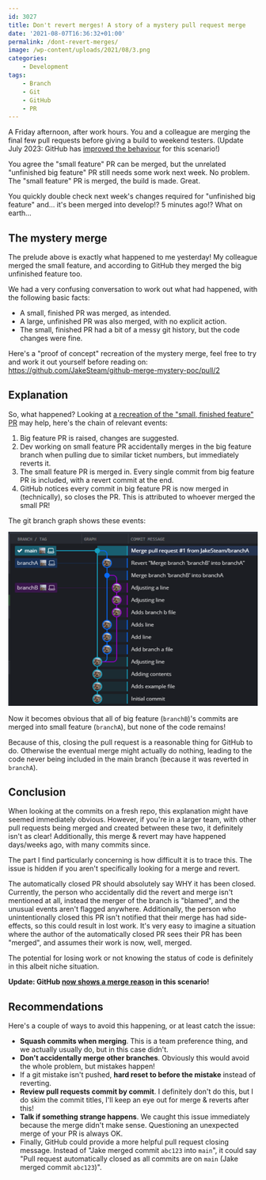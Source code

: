 ```yaml
---
id: 3027
title: Don't revert merges! A story of a mystery pull request merge
date: '2021-08-07T16:36:32+01:00'
permalink: /dont-revert-merges/
image: /wp-content/uploads/2021/08/3.png
categories:
    - Development
tags:
    - Branch
    - Git
    - GitHub
    - PR
---
```


A Friday afternoon, after work hours. You and a colleague are merging the final few pull requests before giving a build to weekend testers. (Update July 2023: GitHub has [improved the behaviour](https://github.blog/changelog/2023-09-26-more-details-provided-when-a-pull-request-is-merged-indirectly-or-is-still-processing-updates/) for this scenario!)

You agree the "small feature" PR can be merged, but the unrelated "unfinished big feature" PR still needs some work next week. No problem. The "small feature" PR is merged, the build is made. Great.

You quickly double check next week's changes required for "unfinished big feature" and… it's been merged into develop!? 5 minutes ago!? What on earth…

## The mystery merge

The prelude above is exactly what happened to me yesterday! My colleague merged the small feature, and according to GitHub they merged the big unfinished feature too.

We had a very confusing conversation to work out what had happened, with the following basic facts:

- A small, finished PR was merged, as intended.
- A large, unfinished PR was also merged, with no explicit action.
- The small, finished PR had a bit of a messy git history, but the code changes were fine.

Here's a "proof of concept" recreation of the mystery merge, feel free to try and work it out yourself before reading on: <https://github.com/JakeSteam/github-merge-mystery-poc/pull/2>

## Explanation

So, what happened? Looking at [a recreation of the "small, finished feature" PR](https://github.com/JakeSteam/github-merge-mystery-poc/pull/1) may help, here's the chain of relevant events:

1. Big feature PR is raised, changes are suggested.
2. Dev working on small feature PR accidentally merges in the big feature branch when pulling due to similar ticket numbers, but immediately reverts it.
3. The small feature PR is merged in. Every single commit from big feature PR is included, with a revert commit at the end.
4. GitHub notices every commit in big feature PR is now merged in (technically), so closes the PR. This is attributed to whoever merged the small PR!

The git branch graph shows these events:

[![gitkraken branch diagram](/wp-content/uploads/2021/08/3.png)](/wp-content/uploads/2021/08/3.png)

Now it becomes obvious that all of big feature (`branchB`)'s commits are merged into small feature (`branchA`), but none of the code remains!

Because of this, closing the pull request is a reasonable thing for GitHub to do. Otherwise the eventual merge might actually do nothing, leading to the code never being included in the main branch (because it was reverted in `branchA`).

## Conclusion

When looking at the commits on a fresh repo, this explanation might have seemed immediately obvious. However, if you're in a larger team, with other pull requests being merged and created between these two, it definitely isn't as clear! Additionally, this merge &amp; revert may have happened days/weeks ago, with many commits since.

The part I find particularly concerning is how difficult it is to trace this. The issue is hidden if you aren't specifically looking for a merge and revert.

The automatically closed PR should absolutely say WHY it has been closed. Currently, the person who accidentally did the revert and merge isn't mentioned at all, instead the merger of the branch is "blamed", and the unusual events aren't flagged anywhere. Additionally, the person who unintentionally closed this PR isn't notified that their merge has had side-effects, so this could result in lost work. It's very easy to imagine a situation where the author of the automatically closed PR sees their PR has been "merged", and assumes their work is now, well, merged.

The potential for losing work or not knowing the status of code is definitely in this albeit niche situation.

**Update: GitHub [now shows a merge reason](https://github.blog/changelog/2023-09-26-more-details-provided-when-a-pull-request-is-merged-indirectly-or-is-still-processing-updates/) in this scenario!**

## Recommendations

Here's a couple of ways to avoid this happening, or at least catch the issue:

- **Squash commits when merging**. This is a team preference thing, and we actually usually do, but in this case didn't.
- **Don't accidentally merge other branches**. Obviously this would avoid the whole problem, but mistakes happen!
- If a git mistake isn't pushed, **hard reset to before the mistake** instead of reverting.
- **Review pull requests commit by commit**. I definitely don't do this, but I do skim the commit titles, I'll keep an eye out for merge &amp; reverts after this!
- **Talk if something strange happens**. We caught this issue immediately because the merge didn't make sense. Questioning an unexpected merge of your PR is always OK.
- Finally, GitHub could provide a more helpful pull request closing message. Instead of "Jake merged commit `abc123` into `main`", it could say "Pull request automatically closed as all commits are on `main` (Jake merged commit `abc123`)".